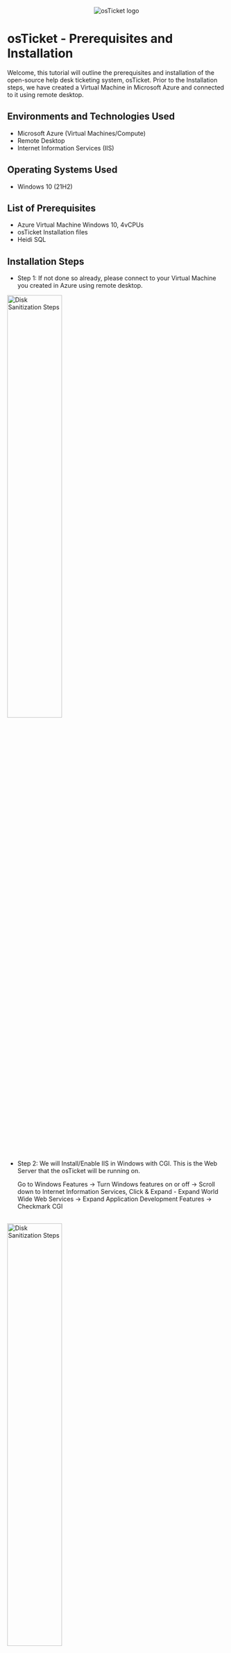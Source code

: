 <p align="center">
<img src="https://i.imgur.com/Clzj7Xs.png" alt="osTicket logo"/>
</p>

<h1>osTicket - Prerequisites and Installation</h1>
Welcome, this tutorial will outline the prerequisites and installation of the open-source help desk ticketing system, osTicket.
Prior to the Installation steps, we have created a Virtual Machine in Microsoft Azure and connected to it using remote desktop. <br />


<h2>Environments and Technologies Used</h2>

- Microsoft Azure (Virtual Machines/Compute)
- Remote Desktop
- Internet Information Services (IIS)

<h2>Operating Systems Used </h2>

- Windows 10</b> (21H2)

<h2>List of Prerequisites</h2>

- Azure Virtual Machine Windows 10, 4vCPUs
- osTicket Installation files
- Heidi SQL


<h2>Installation Steps</h2>


- Step 1: If not done so already, please connect to your Virtual Machine you created in Azure using remote desktop.  </p>
<img src="https://i.imgur.com/7lNy37j.png" height="50%" width="50%" alt="Disk Sanitization Steps"/>
</p>
<br />


- Step 2: We will Install/Enable IIS in Windows with CGI. This is the Web Server that the osTicket will be running on. </p>
Go to Windows Features -> Turn Windows features on or off -> Scroll down to Internet Information Services, Click & Expand - Expand World Wide Web Services -> Expand Application Development Features -> Checkmark CGI </p>
<br />
<img src="https://i.imgur.com/7EFtFWh.png" height="50%" width="50%" alt="Disk Sanitization Steps"/>
</p>
<br />


- Step 3: We will now download and install, PHP Manager for IIS & the Rewrite Module.  </p> 
Afterwards we will create the Directory C:\PHP. </p> 
--> Then download PHP 7.3.8 and unzip the contents into C:\PHP. </p> 
For these installation files, you may use the provided link here: https://drive.google.com/drive/u/0/folders/1APMfNyfNzcxZC6EzdaNfdZsUwxWYChf6.   
</p>
<img src="https://i.imgur.com/5RzHq0w.png" height="80%" width="80%" alt="Disk Sanitization Steps"/>
<br />


- Step 4: Download and install VC redist.x86.exe & MySQL 5.5.62  </p> 
-> Launch Wizard -> Standard Configuration -> Create a simple password (Do not forget). 
  </p>
<img src="https://i.imgur.com/TcGcQ2J.png" height="50%" width="50%" alt="Disk Sanitization Steps"/>
<img src="https://i.imgur.com/cFQRZoX.png" height="50%" width="50%" alt="Disk Sanitization Steps"/>
<img src="https://i.imgur.com/ZG7Qe2L.png" height="50%" width="50%" alt="Disk Sanitization Steps"/>
</p>
<br />


- Step 5: Next we will Open IIS as an Admin and Register PHP from with IIS. </p>
Please refer to the pictures for further detail. 
</p>
<img src="https://i.imgur.com/tOCxG7A.png" height="80%" width="80%" alt="Disk Sanitization Steps"/>
<img src="https://i.imgur.com/OYtUFcr.png" height="80%" width="80%" alt="Disk Sanitization Steps"/>
<br />


- Step 6: We will download and install osTicket v1.15.8  </p> 
-> Extract and copy "upload" folder to c:\inetpub\wwwroot -> Within c:\inetpub\wwwroot, Rename "upload" to "osTicket" </p>
Now go back to the IIS and Restart the server, Next Go to Sites -> Default -> osTicket -> On the right panel, click "Browse *:80"
  </p>
<img src="https://i.imgur.com/5nY5xXS.png" height="80%" width="80%" alt="Disk Sanitization Steps"/>
<img src="https://i.imgur.com/wg8znSi.png" height="80%" width="80%" alt="Disk Sanitization Steps"/>
<img src="https://i.imgur.com/xmzdR18.png" height="60%" width="60%" alt="Disk Sanitization Steps"/>
<br />


- Step 7: Next we will smoothen out the osTicket experience by enabling 3 extensions inside of the IIS application. </p> 
To do this, go to Sites -> Default -> osTicket -> Click PHP manager. Click on "Disable or enable an extension":

Enable: -> php_imap.dll -> php_intl.dll -> php_opcache </p> 
Next, we will rename: > C:\inetpub\wwwroot\osTicket\include\ost-sampleconfig.php </p> 
To: --> > C:\inetpub\wwwroot\osTicket\include\ost-config.php. </p> 
Afterwards --> Configure the Properties, and Assign Permissions. -> Disable all Inheritances -> Add a New Permission -> "Everyone".

  </p>
<img src="https://i.imgur.com/3q9hLD4.png" height="70%" width="70%" alt="Disk Sanitization Steps"/>
<img src="https://i.imgur.com/ZQ6wYWU.png" height="70%" width="70%" alt="Disk Sanitization Steps"/>
<img src="https://i.imgur.com/rULYjG5.png" height="70%" width="70%" alt="Disk Sanitization Steps"/>
<img src="https://i.imgur.com/2Y6SIxt.png" height="70%" width="70%" alt="Disk Sanitization Steps"/>
<br />


- Step 8: Next we will download and install HeidiSQL. </p> 
For this demonstration, I have used the username "root" and a simple password. </p>
Now we will create a database called "osTicket"  

</p>
<img src="https://i.imgur.com/m3eBOfS.png" height="50%" width="50%" alt="Disk Sanitization Steps"/>
<img src="https://i.imgur.com/9apEHba.png" height="70%" width="70%" alt="Disk Sanitization Steps"/>
<br />


- Step 9: Continue Setting up osTicket in the browser and plug in fictious credentials. </p> 
Use the HeidiSQL database credentials to fill out the Database settings portion. </p>
 

</p>
<img src="https://i.imgur.com/brq3jR3.png" height="60%" width="60%" alt="Disk Sanitization Steps"/>
<img src="https://i.imgur.com/Pqu5hqw.png" height="70%" width="70%" alt="Disk Sanitization Steps"/>
<img src="https://i.imgur.com/nWZBb4R.png" height="60%" width="60%" alt="Disk Sanitization Steps"/>

<br />

- Step 10: For the final tasks we will clean up and delete the osTicket's "setup" file: C:\inetpub\wwwroot\osTicket\setup </p> 
--> Then Set Permissions to “Read” only for: C:\inetpub\wwwroot\osTicket\include\ost-config.php </p>
--> Login to the osTicket Admin Panel (http://localhost/osTicket/scp/login.php). </p> 
Congratulations, the setup for osTicket is complete! </p>


</p>
<img src="https://i.imgur.com/cTlws6X.png" height="85%" width="85%" alt="Disk Sanitization Steps"/>
<img src="https://i.imgur.com/EgLMFhy.png" height="60%" width="60%" alt="Disk Sanitization Steps"/>
<br />
